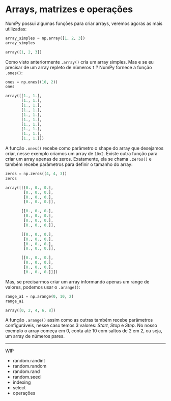 # Arrays, matrizes e operações

NumPy possui algumas funções para criar arrays, veremos agoras as mais utilizadas:

```python
array_simples = np.array([1, 2, 3])
array_simples

array([1, 2, 3])
```

Como visto anteriormente `.array()` cria um array simples. Mas e se eu precisar de um array repleto de números `1` ? NumPy fornece a função `.ones()`:

```python
ones = np.ones((10, 2))
ones

array([[1., 1.],
       [1., 1.],
       [1., 1.],
       [1., 1.],
       [1., 1.],
       [1., 1.],
       [1., 1.],
       [1., 1.],
       [1., 1.],
       [1., 1.]])
```

A função `.ones()` recebe como parâmetro o shape do array que desejamos criar, nesse exemplo criamos um array de `10x2`.
Existe outra função para criar um array apenas de zeros. Exatamente, ela se chama `.zeros()` e também recebe parâmetros para definir o tamanho do array:

```python
zeros = np.zeros((4, 4, 3))
zeros

array([[[0., 0., 0.],
        [0., 0., 0.],
        [0., 0., 0.],
        [0., 0., 0.]],

       [[0., 0., 0.],
        [0., 0., 0.],
        [0., 0., 0.],
        [0., 0., 0.]],

       [[0., 0., 0.],
        [0., 0., 0.],
        [0., 0., 0.],
        [0., 0., 0.]],

       [[0., 0., 0.],
        [0., 0., 0.],
        [0., 0., 0.],
        [0., 0., 0.]]])
```

Mas, se precisarmos criar um array informando apenas um range de valores, podemos usar o `.arange()`:

```python
range_a1 = np.arange(0, 10, 2)
range_a1

array([0, 2, 4, 6, 8])
```

A função `.arange()` assim como as outras também recebe parâmetros configuráveis, nesse caso temos 3 valores: *Start*, *Stop* e *Step*. No nosso exemplo o array começa em 0, conta até 10 com saltos de 2 em 2, ou seja, um array de números pares.

---

WIP

- random.randint
- random.random
- random.rand
- random.seed
- indexing
- select
- operações